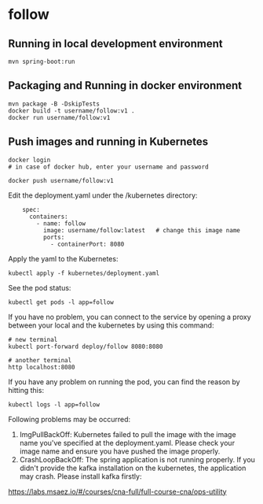 # follow

## Running in local development environment

```
mvn spring-boot:run
```

## Packaging and Running in docker environment

```
mvn package -B -DskipTests
docker build -t username/follow:v1 .
docker run username/follow:v1
```

## Push images and running in Kubernetes

```
docker login 
# in case of docker hub, enter your username and password

docker push username/follow:v1
```

Edit the deployment.yaml under the /kubernetes directory:
```
    spec:
      containers:
        - name: follow
          image: username/follow:latest   # change this image name
          ports:
            - containerPort: 8080

```

Apply the yaml to the Kubernetes:
```
kubectl apply -f kubernetes/deployment.yaml
```

See the pod status:
```
kubectl get pods -l app=follow
```

If you have no problem, you can connect to the service by opening a proxy between your local and the kubernetes by using this command:
```
# new terminal
kubectl port-forward deploy/follow 8080:8080

# another terminal
http localhost:8080
```

If you have any problem on running the pod, you can find the reason by hitting this:
```
kubectl logs -l app=follow
```

Following problems may be occurred:

1. ImgPullBackOff:  Kubernetes failed to pull the image with the image name you've specified at the deployment.yaml. Please check your image name and ensure you have pushed the image properly.
1. CrashLoopBackOff: The spring application is not running properly. If you didn't provide the kafka installation on the kubernetes, the application may crash. Please install kafka firstly:

https://labs.msaez.io/#/courses/cna-full/full-course-cna/ops-utility

